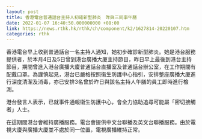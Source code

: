 ```yaml
---
layout: post
title: 香港電台普通話台主持人初確新型肺炎　昨與三同事午膳
date: 2022-01-07 16:40:50.000000000 +08:00
link: https://news.rthk.hk/rthk/ch/component/k2/1627814-20220107.htm
categories: rthk
---
```


香港電台早上收到普通話台一名主持人通知，她初步確診新型肺炎。她是港台服務提供者，於本月4日及5日曾到港台廣播大廈主持節目，昨日早上最後到港台主持節目，期間曾進入港台廣播大廈普通話台直播室及普通話台辦公室，在工作期間有配戴口罩。為謹慎起見，港台已嚴格按照衞生防護中心指引，安排整座廣播大廈進行深度清潔及消毒，亦已安排3名曾於昨日與該名主持人午膳的員工即時進行檢測。

港台發言人表示，已就事件通報衞生防護中心，會全力協助追尋可能屬「密切接觸者」人士。   
 
在這期間港台會維持廣播服務。電台會提供中文台聯播及英文台聯播服務。由於電視大廈與廣播大廈並不處於同一位置，電視廣播維持正常。
